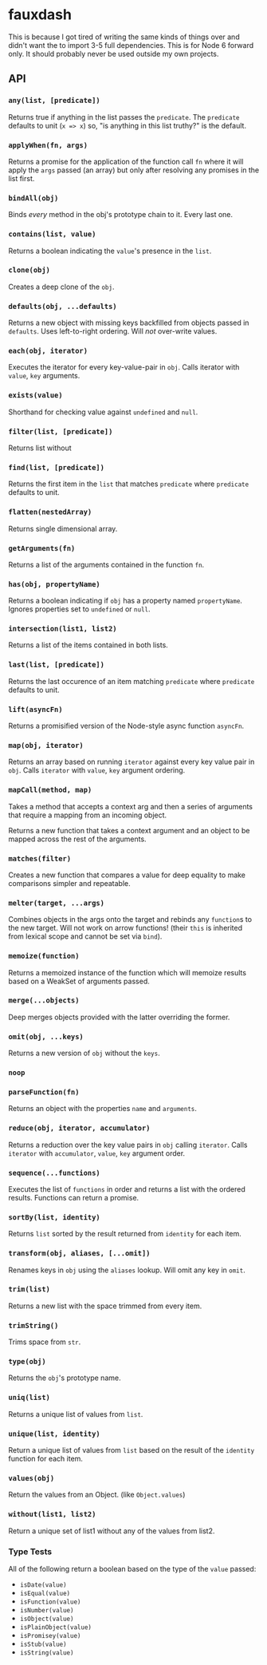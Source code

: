 # fauxdash

This is because I got tired of writing the same kinds of things over and didn't want the to import 3-5 full dependencies. This is for Node 6 forward only. It should probably never be used outside my own projects.

## API

### `any(list, [predicate])`

Returns true if anything in the list passes the `predicate`. The `predicate` defaults to unit (`x => x`) so, "is anything in this list truthy?" is the default.

### `applyWhen(fn, args)`

Returns a promise for the application of the function call `fn` where it will apply the `args` passed (an array) but only after resolving any promises in the list first.

### `bindAll(obj)`

Binds _every_ method in the obj's prototype chain to it. Every last one.

### `contains(list, value)`

Returns a boolean indicating the `value`'s presence in the `list`.

### `clone(obj)`

Creates a deep clone of the `obj`.

### `defaults(obj, ...defaults)`

Returns a new object with missing keys backfilled from objects passed in `defaults`. Uses left-to-right ordering. Will *not* over-write values.

### `each(obj, iterator)`

Executes the iterator for every key-value-pair in `obj`. Calls iterator with `value`, `key` arguments.

### `exists(value)`

Shorthand for checking value against `undefined` and `null`.

### `filter(list, [predicate])`

Returns list without 

### `find(list, [predicate])`

Returns the first item in the `list` that matches `predicate` where `predicate` defaults to unit.

### `flatten(nestedArray)`

Returns single dimensional array.

### `getArguments(fn)`

Returns a list of the arguments contained in the function `fn`.

### `has(obj, propertyName)`

Returns a boolean indicating if `obj` has a property named `propertyName`. Ignores properties set to `undefined` or `null`.

### `intersection(list1, list2)`

Returns a list of the items contained in both lists.

### `last(list, [predicate])`

Returns the last occurence of an item matching `predicate` where `predicate` defaults to unit.

### `lift(asyncFn)`

Returns a promisified version of the Node-style async function `asyncFn`.

### `map(obj, iterator)`

Returns an array based on running `iterator` against every key value pair in `obj`. Calls `iterator` with `value`, `key` argument ordering.

### `mapCall(method, map)`

Takes a method that accepts a context arg and then a series of arguments that require a mapping from an incoming object.

Returns a new function that takes a context argument and an object to be mapped across the rest of the arguments.

### `matches(filter)`

Creates a new function that compares a value for deep equality to make comparisons simpler and repeatable.

### `melter(target, ...args)`

Combines objects in the args onto the target and rebinds any `function`s to the new target. Will not work on arrow functions! (their `this` is inherited from lexical scope and cannot be set via `bind`).

### `memoize(function)`

Returns a memoized instance of the function which will memoize results based on a WeakSet of arguments passed.

### `merge(...objects)`

Deep merges objects provided with the latter overriding the former.

### `omit(obj, ...keys)`

Returns a new version of `obj` without the `keys`.

### `noop`

### `parseFunction(fn)`

Returns an object with the properties `name` and `arguments`.

### `reduce(obj, iterator, accumulator)`

Returns a reduction over the key value pairs in `obj` calling `iterator`. Calls `iterator` with `accumulator`, `value`, `key` argument order.

### `sequence(...functions)`

Executes the list of `functions` in order and returns a list with the ordered results. Functions can return a promise.

### `sortBy(list, identity)`

Returns `list` sorted by the result returned from `identity` for each item.

### `transform(obj, aliases, [...omit])`

Renames keys in `obj` using the `aliases` lookup. Will omit any key in `omit`.

### `trim(list)`

Returns a new list with the space trimmed from every item.

### `trimString()`

Trims space from `str`.

### `type(obj)`

Returns the `obj`'s prototype name.

### `uniq(list)`

Returns a unique list of values from `list`.

### `unique(list, identity)`

Return a unique list of values from `list` based on the result of the `identity` function for each item.

### `values(obj)`

Return the values from an Object. (like `Object.values`)

### `without(list1, list2)`

Return a unique set of list1 without any of the values from list2.

### Type Tests

All of the following return a boolean based on the type of the `value` passed:

 * `isDate(value)`
 * `isEqual(value)`
 * `isFunction(value)`
 * `isNumber(value)`
 * `isObject(value)`
 * `isPlainObject(value)`
 * `isPromisey(value)`
 * `isStub(value)`
 * `isString(value)`
